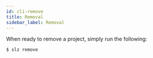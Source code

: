 ```yaml
---
id: cli-remove
title: Removal
sidebar_label: Removal
---
```


When ready to remove a project, simply run the following:

```bash
$ slz remove
```

